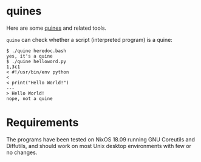 # quines

Here are some [quines][1] and related tools.

`quine` can check whether a script (interpreted program) is a quine:

    $ ./quine heredoc.bash
    yes, it's a quine
    $ ./quine helloword.py
    1,3c1
    < #!/usr/bin/env python
    <
    < print("Hello World!")
    ---
    > Hello World!
    nope, not a quine

# Requirements

The programs have been tested on NixOS 18.09 running GNU Coreutils and Diffutils, and should work on most Unix desktop environments with few or no changes.

[1]: https://en.wikipedia.org/wiki/Quine_(computing)

